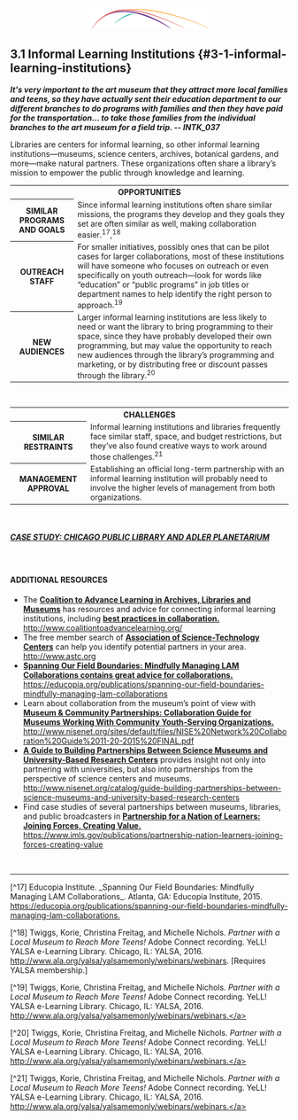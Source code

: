 <div style="text-align:center"><img src="/logo/Connectedlib-Logo-Graph.png"></div>

## 3.1 Informal Learning Institutions {#3-1-informal-learning-institutions}

**_It&#039;s very important to the art museum that they attract more local families and teens, so they have actually sent their education department to our different branches to do programs with families and then they have paid for the transportation... to take those families from the individual branches to the art museum for a field trip. -- INTK_037_**

Libraries are centers for informal learning, so other informal learning institutions—museums, science centers, archives, botanical gardens, and more—make natural partners. These organizations often share a library’s mission to empower the public through knowledge and learning.
<br>
<table class="heading-cell4 no-common-style"><tr>
<th colspan="2">OPPORTUNITIES</th></tr>
<tr class="row1">
<th>SIMILAR PROGRAMS AND GOALS</th>
<td>Since informal learning institutions often share similar missions, the programs they develop and they goals they set are often similar as well, making collaboration easier.<sup>17</sup>,<sup>18</sup></td>
</tr>
<tr class="row2">
<th>OUTREACH STAFF</th>
<td>For smaller initiatives, possibly ones that can be pilot cases for larger collaborations, most of these institutions will have someone who focuses on outreach or even specifically on youth outreach—look for words like “education” or “public programs” in job titles or department names to help identify the right person to approach.<sup>19</sup> </td>
</tr>
<tr class="row3">
<th>NEW AUDIENCES</th>
<td>Larger informal learning institutions are less likely to need or want the library to bring programming to their space, since they have probably developed their own programming, but may value the opportunity to reach new audiences through the library’s programming and marketing, or by distributing free or discount passes through the library.<sup>20</sup></td>
</tr>


</table>

<br>
<table class="heading-cell5 no-common-style"><tr>
<th colspan="2">CHALLENGES</th>
</tr>
<tr class="row1">
<th>SIMILAR RESTRAINTS</th>
<td>Informal learning institutions and libraries frequently face similar staff, space, and budget restrictions, but they’ve also found creative ways to work around those challenges.<sup>21</sup></td>
</tr>
<tr class="row2">
<th>MANAGEMENT APPROVAL</th>
<td>Establishing an official long-term partnership with an informal learning institution will probably need to involve the higher levels of management from both organizations. </td>
</tr>

</table>

<br>

<div class="table-format"><span class="title"><a href="../appendix_3_-_case_studies/README.md"><h5>CASE STUDY: CHICAGO PUBLIC LIBRARY AND ADLER PLANETARIUM</h5></a></span></div>
<br>

<div class="text-wrapping1"><h4 class="text-adres">ADDITIONAL RESOURCES</h4><ul><li>The <b><u>Coalition to Advance Learning in Archives, Libraries and Museums</u></b> has resources and advice for connecting informal learning institutions, including <b><u>best practices in collaboration.</u></b><br><a href="http://www.coalitiontoadvancelearning.org/">http://www.coalitiontoadvancelearning.org/<a></li><li>The free member search of <b><u>Association of Science-Technology Centers</u></b> can help you identify potential partners in your area. <br><a href="http://www.astc.org">http://www.astc.org</a></li><li><b><u>Spanning Our Field Boundaries: Mindfully Managing LAM Collaborations contains great advice for collaborations. </u></b><br><a href="https://educopia.org/publications/spanning-our-field-boundaries-mindfully-managing-lam-collaborations">https://educopia.org/publications/spanning-our-field-boundaries-mindfully-managing-lam-collaborations</a></li><li>Learn about collaboration from the museum’s point of view with <b><u>Museum & Community Partnerships: Collaboration Guide for Museums Working With Community Youth-Serving Organizations.</u></b><br><a href="http://www.nisenet.org/sites/default/files/NISE%20Network%20Collaboration%20Guide%2011-20-2015%20FINAL.pdf">http://www.nisenet.org/sites/default/files/NISE%20Network%20Collaboration%20Guide%2011-20-2015%20FINAL.pdf</a></li><li><b><u>A Guide to Building Partnerships Between Science Museums and University-Based Research Centers</u></b> provides insight not only into partnering with universities, but also into partnerships from the perspective of science centers and museums.<br><a href="http://www.nisenet.org/catalog/guide-building-partnerships-between-science-museums-and-university-based-research-centers">http://www.nisenet.org/catalog/guide-building-partnerships-between-science-museums-and-university-based-research-centers</a></li><li>Find case studies of several partnerships between museums, libraries, and public broadcasters in <b><u>Partnership for a Nation of Learners: Joining Forces, Creating Value.</u></b> <br><a href="https://www.imls.gov/publications/partnership-nation-learners-joining-forces-creating-value">https://www.imls.gov/publications/partnership-nation-learners-joining-forces-creating-value</a></li></ul></div>

<br>
<hr>
[^17] Educopia Institute. _Spanning Our Field Boundaries: Mindfully Managing LAM Collaborations_. Atlanta, GA: Educopia Institute, 2015. <a href="https://educopia.org/publications/spanning-our-field-boundaries-mindfully-managing-lam-collaborations">https://educopia.org/publications/spanning-our-field-boundaries-mindfully-managing-lam-collaborations.</a>

[^18] Twiggs, Korie, Christina Freitag, and Michelle Nichols. _Partner with a Local Museum to Reach More Teens!_ Adobe Connect recording. YeLL! YALSA e-Learning Library. Chicago, IL: YALSA, 2016. <a href="http://www.ala.org/yalsa/yalsamemonly/webinars/webinars">http://www.ala.org/yalsa/yalsamemonly/webinars/webinars</a>. [Requires YALSA membership.]


[^19] Twiggs, Korie, Christina Freitag, and Michelle Nichols. _Partner with a Local Museum to Reach More Teens!_ Adobe Connect recording. YeLL! YALSA e-Learning Library. Chicago, IL: YALSA, 2016. <a href="http://www.ala.org/yalsa/yalsamemonly/webinars/webinars">http://www.ala.org/yalsa/yalsamemonly/webinars/webinars.</a>


[^20] Twiggs, Korie, Christina Freitag, and Michelle Nichols. _Partner with a Local Museum to Reach More Teens!_ Adobe Connect recording. YeLL! YALSA e-Learning Library. Chicago, IL: YALSA, 2016. <a href="http://www.ala.org/yalsa/yalsamemonly/webinars/webinars">http://www.ala.org/yalsa/yalsamemonly/webinars/webinars.</a>


[^21] Twiggs, Korie, Christina Freitag, and Michelle Nichols. _Partner with a Local Museum to Reach More Teens!_ Adobe Connect recording. YeLL! YALSA e-Learning Library. Chicago, IL: YALSA, 2016. <a href="http://www.ala.org/yalsa/yalsamemonly/webinars/webinars">http://www.ala.org/yalsa/yalsamemonly/webinars/webinars.</a>

